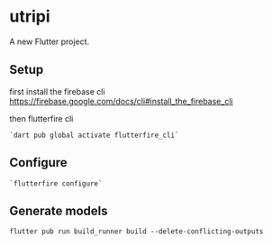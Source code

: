 # utripi

A new Flutter project.

## Setup
first install the firebase cli  
https://firebase.google.com/docs/cli#install_the_firebase_cli

then flutterfire cli

    `dart pub global activate flutterfire_cli`

## Configure
    `flutterfire configure`

## Generate models

`flutter pub run build_runner build --delete-conflicting-outputs`
